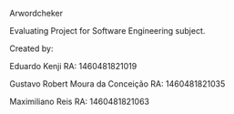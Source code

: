 Arwordcheker

Evaluating Project for Software Engineering subject.

Created by:

Eduardo Kenji RA: 1460481821019

Gustavo Robert Moura da Conceição RA: 1460481821035

Maximiliano Reis RA: 1460481821063
